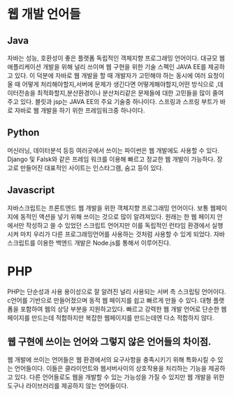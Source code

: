 # 웹 개발 언어들

## Java
 자바는 성능, 호환성이 좋은 플랫폼 독립적인 객체지향 프로그래밍 언어이다. 대규모 웹 애플리케이션 개발을 위해 널리 쓰이며 웹 구현을 위한 기술 스펙인 JAVA EE를 제공하고 있다. 이 덕분에 자바로 웹 개발을 할 때 개발자가 고민해야 하는 동시에 여러 요청이 올 때 어떻게 처리해야할지,서버에 문제가 생긴다면 어떻게해야할지,어떤 방식으로 ,데이터전송을 최적화할지,분산환경이나 분산처리같은 문제들에 대한 고민들을 많이 줄여주고 있다. 블릿과 jsp는 JAVA EE의 주요 기술중 하나이다. 스프링과 스프링 부트가 바로 자바로 웹 개발을 하기 위한 프레임워크중 하나이다.

## Python
 머신러닝, 데이터분석 등등 여러곳에서 쓰이는 파이썬은 웹 개발에도 사용할 수 있다. Django 및 Falsk와 같은 프레임 워크를 이용해 빠르고 정교한 웹 개발이 가능하다. 장고로 만들어진 대표적인 사이트는 인스타그램, 숨고 등이 있다.

## Javascript
 자바스크립트는 프론트엔드 웹 개발을 위한 객체지향 프로그래밍 언어이다. 보통 웹페이지에 동적인 액션을 넣기 위해 쓰이는 것으로 많이 알려져있다. 원래는 한 웹 페이지 안에서만 작성하고 쓸 수 있었던 스크립트 언어지만 이를 독립적인 런타임 환경에서 실행시켜 마치 우리가 다른 프로그래밍언어를 사용하는 것처럼 사용할 수 있게 되었다. 자바스크립트를 이용한 백엔드 개발은 Node.js를 통해서 이루어진다.

# PHP
 PHP는 단순성과 사용 용이성으로 잘 알려진 널리 사용되는 서버 측 스크립팅 언어이다. c언어를 기반으로 만들어졌으며 동적 웹 페이지를 쉽고 빠르게 만들 수 있다. 대형 플랫폼을 포함하여 웹의 상당 부분을 지원하고있다. 
 빠르고 강력한 웹 개발 언어로 단순한 웹 페이지를 만드는데 적합하지만 복잡한 웹페이지를 만드는데엔 다소 적합하지 않다.

 ## 웹 구현에 쓰이는 언어와 그렇지 않은 언어들의 차이점.
 웹 개발에 쓰이는 언어들은 웹 환경에서의 요구사항을 충족시키기 위해 특화시킬 수 있는 언어들이다. 이들은 클라이언트와 웹서버사이의 상호작용을 처리하는 기능을 제공하고 있다. 다른 언어들로도 웹을 개발할 수 있는 가능성을 가질 수 있지만 웹 개발을 위한 도구나 라이브러리를 제공하지 않는 언어들이다.